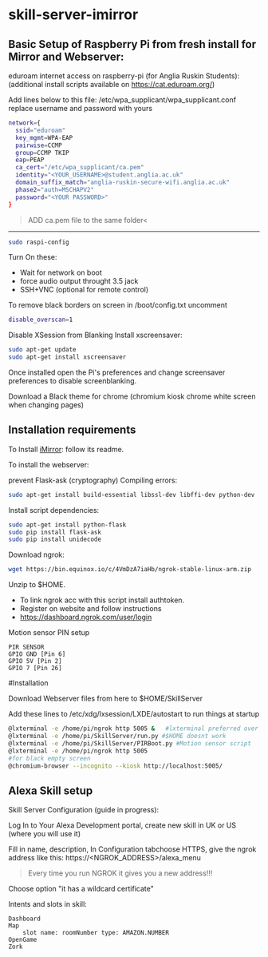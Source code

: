 # skill-server-imirror


## Basic Setup of Raspberry Pi from fresh install for Mirror and Webserver:


eduroam internet access on raspberry-pi (for Anglia Ruskin Students):
(additional install scripts available on https://cat.eduroam.org/)

Add lines below to this file: /etc/wpa_supplicant/wpa_supplicant.conf 
replace username and password with yours
  

```bash
network={
  ssid="eduroam"
  key_mgmt=WPA-EAP
  pairwise=CCMP
  group=CCMP TKIP
  eap=PEAP
  ca_cert="/etc/wpa_supplicant/ca.pem"
  identity="<YOUR_USERNAME>@student.anglia.ac.uk"
  domain_suffix_match="anglia-ruskin-secure-wifi.anglia.ac.uk"
  phase2="auth=MSCHAPV2"
  password="<YOUR PASSWORD>"
}
```

>ADD ca.pem file to the same folder<

---------------------------------------------------------------------------------

```bash
sudo raspi-config
```
Turn On these: 

* Wait for network on boot
* force audio output throught 3.5 jack
* SSH+VNC (optional for remote control)

To remove black borders on screen
in /boot/config.txt uncomment 
```bash
disable_overscan=1
```

Disable XSession from Blanking
Install xscreensaver:
```bash
sudo apt-get update
sudo apt-get install xscreensaver
```
Once installed open the Pi's preferences and change screensaver preferences to disable screenblanking.

Download a Black theme for chrome (chromium kiosk chrome white screen when changing pages)

## Installation requirements

To Install [iMirror](https://github.com/Druanae/iMirror): follow its readme.

To install the webserver:

prevent Flask-ask (cryptography) Compiling errors:
```bash
sudo apt-get install build-essential libssl-dev libffi-dev python-dev
```

Install script dependencies:

```bash
sudo apt-get install python-flask
sudo pip install flask-ask
sudo pip install unidecode
```

Download ngrok:
```bash
wget https://bin.equinox.io/c/4VmDzA7iaHb/ngrok-stable-linux-arm.zip
```
Unzip to $HOME.

* To link ngrok acc with this script install authtoken.
* Register on website and follow instructions
* https://dashboard.ngrok.com/user/login

Motion sensor PIN setup
```
PIR SENSOR
GPIO GND [Pin 6]
GPIO 5V [Pin 2]
GPIO 7 [Pin 26]
```

#Installation

Download Webserver files from here to $HOME/SkillServer

Add these lines to /etc/xdg/lxsession/LXDE/autostart to run things at startup
```bash
@lxterminal -e /home/pi/ngrok http 5005 & 	#lxterminal preferred over bash for debugging
@lxterminal -e /home/pi/SkillServer/run.py #$HOME doesnt work
@lxterminal -e /home/pi/SkillServer/PIRBoot.py #Motion sensor script
@lxterminal -e /home/pi/ngrok http 5005
#for black empty screen
@chromium-browser --incognito --kiosk http://localhost:5005/
```


## Alexa Skill setup
Skill Server Configuration (guide in progress):

Log In to Your Alexa Development portal, create new skill in UK or US (where you will use it)

Fill in name, description, 
In Configuration tabchoose HTTPS, give the ngrok address like this: 
	https://<NGROK_ADDRESS>/alexa_menu
    
> Every time you run NGROK it gives you a new address!!!

Choose option "it has a wildcard certificate"

Intents and slots in skill:

```
Dashboard
Map
	slot name: roomNumber type: AMAZON.NUMBER
OpenGame
Zork
```
